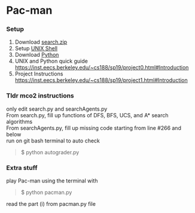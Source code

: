 # Pac-man
### Setup
  1. Download [search.zip](https://inst.eecs.berkeley.edu/~cs188/fa18/assets/files/search.zip)
  2. Setup [UNIX Shell](https://swcarpentry.github.io/shell-novice/setup.html)
  3. Download [Python](https://www.python.org/downloads/)
  4. UNIX and Python quick guide https://inst.eecs.berkeley.edu/~cs188/sp19/project0.html#Introduction
  5. Project Instructions https://inst.eecs.berkeley.edu/~cs188/sp19/project1.html#Introduction
### Tldr mco2 instructions
  only edit search.py and searchAgents.py\
  From search.py, fill up functions of DFS, BFS, UCS, and A* search algorithms\
  From searchAgents.py, fill up missing code starting from line #266 and below
\
  run on git bash terminal to auto check
  > $ python autograder.py
 
### Extra stuff
 
  play Pac-man using the terminal with
  > $ python pacman.py 

  read the part (i) from pacman.py file

